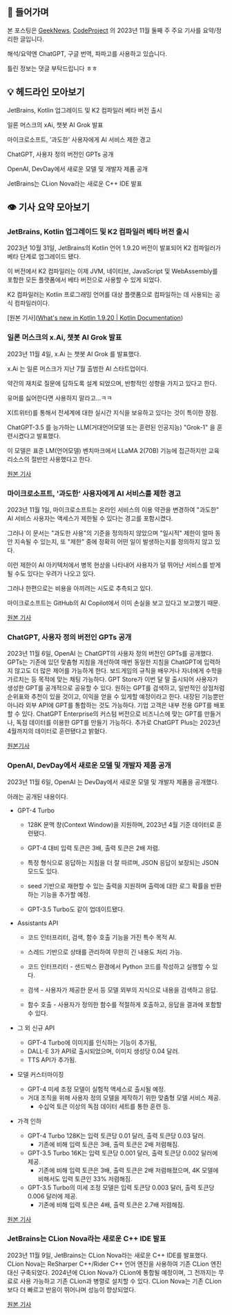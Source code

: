 ## 📢 들어가며

본 포스팅은 [GeekNews](https://news.hada.io/), [CodeProject](https://www.codeproject.com/script/news/list.aspx) 의 2023년 11월 둘째 주 주요 기사를 요약/정리한 글입니다.

해석/요약엔 ChatGPT, 구글 번역, 파파고를 사용하고 있습니다.

틀린 정보는 댓글 부탁드립니다 ㅎㅎ

## 💡 헤드라인 모아보기

JetBrains, Kotlin 업그레이드 및 K2 컴파일러 베타 버전 출시

일론 머스크의 xAi, 챗봇 AI Grok 발표

마이크로소프트, '과도한' 사용자에게 AI 서비스 제한 경고

ChatGPT, 사용자 정의 버전인 GPTs 공개

OpenAI, DevDay에서 새로운 모델 및 개발자 제품 공개

JetBrains는 CLion Nova라는 새로운 C++ IDE 발표

## 👁️ 기사 요약 모아보기

### JetBrains, Kotlin 업그레이드 및 K2 컴파일러 베타 버전 출시

2023년 10월 31일, JetBrains의 Kotlin 언어 1.9.20 버전이 발표되어 K2 컴파일러가 베타 단계로 업그레이드 됐다.

이 버전에서 K2 컴파일러는 이제 JVM, 네이티브, JavaScript 및 WebAssembly를 포함한 모든 플랫폼에서 베타 버전으로 사용할 수 있게 되었다.

K2 컴파일러는 Kotlin 프로그래밍 언어를 대상 플랫폼으로 컴파일하는 데 사용되는 공식 컴파일러이다.

[원본 기사]([What's new in Kotlin 1.9.20 | Kotlin Documentation](https://kotlinlang.org/docs/whatsnew1920.html))

### 일론 머스크의 x.Ai, 챗봇 AI Grok 발표

2023년 11월 4일, x.Ai 는 챗봇 AI Grok 를 발표했다.

x.Ai 는 일론 머스크가 지난 7월 출범한 AI 스타트업이다.

약간의 재치로 질문에 답하도록 설계 되었으며, 반항적인 성향을 가지고 있다고 한다.

유머를 싫어한다면 사용하지 말라고...ㅋㅋ

X(트위터)를 통해서 전세계에 대한 실시간 지식을 보유하고 있다는 것이 특이한 장점.

ChatGPT-3.5 를 능가하는 LLM(거대언어모델 또는 훈련된 인공지능) "Grok-1" 을 훈련시켰다고 발표했다.

이 모델은 표준 LM(언어모델) 벤치마크에서 LLaMA 2(70B) 기능에 접근하지만 교육 리소스의 절반만 사용했다고 한다.

[원본 기사](https://x.ai/)

### 마이크로소프트, '과도한' 사용자에게 AI 서비스를 제한 경고

2023년 11월 1일, 마이크로소프트는 온라인 서비스의 이용 약관을 변경하여 "과도한" AI 서비스 사용자는 액세스가 제한될 수 있다는 경고를 포함시켰다.

그러나 이 문서는 "과도한 사용"의 기준을 정의하지 않았으며 "일시적" 제한이 얼마 동안 지속될 수 있는지, 또 "제한" 중에 정확히 어떤 일이 발생하는지를 정의하지 않고 있다.

이런 제한이 AI 아키텍처에서 병목 현상을 나타내어 사용자가 덜 뛰어난 서비스를 받게 될 수도 있다는 우려가 나오고 있다.

그러나 한편으로는 비용을 아끼려는 시도로 추측되고 있다.

마이크로소프트는 GitHub의 AI Copilot에서 이미 손실을 보고 있다고 보고했기 때문.

[원본 기사](https://www.theregister.com/2023/11/02/microsoft_generative_ai_throttling/)

### ChatGPT, 사용자 정의 버전인 GPTs 공개

2023년 11월 6일, OpenAI 는 ChatGPT의 사용자 정의 버전인 GPTs를 공개했다.
GPTs는 기존에 있던 맞춤형 지침을 개선하여 매번 동일한 지침을 ChatGPT에 입력하지 않고도 더 많은 제어를 가능하게 한다.
보드게임의 규칙을 배우거나 자녀에게 수학을 가르치는 등 목적에 맞는 채팅 가능하다.
GPT Store가 이번 달 말 출시되어 사용자가 생성한 GPT를 공개적으로 공유할 수 있다.
원하는 GPT를 검색하고, 일반적인 상점처럼 순위표와 추천이 있을 것이고, 이익을 얻을 수 있게할 예정이라고 한다.
내장된 기능뿐만 아니라 외부 API에 GPT를 통합하는 것도 가능하다.
기업 고객은 내부 전용 GPT를 배포할 수 있다.
ChatGPT Enterprise의 커스텀 버전으로 비즈니스에 맞는 GPT를 만들거나, 독점 데이터를 이용한 GPT를 만들기 가능하다.
추가로 ChatGPT Plus는 2023년 4월까지의 데이터로 훈련됐다고 밝혔다.

[원본기사](https://openai.com/blog/introducing-gpts)

### OpenAI, DevDay에서 새로운 모델 및 개발자 제품 공개

2023년 11월 6일, OpenAI 는 DevDay에서 새로운 모델 및 개발자 제품을 공개했다.

아래는 공개된 내용이다.

-   GPT-4 Turbo

    -   128K 문맥 창(Context Window)을 지원하며, 2023년 4월 기준 데이터로 훈련됐다.

    -   GPT-4 대비 입력 토큰은 3배, 출력 토큰은 2배 저렴.

    -   특정 형식으로 응답하는 지침을 더 잘 따르며, JSON 응답이 보장되는 JSON 모드도 있다.

    -   seed 기반으로 재현할 수 있는 출력을 지원하며 출력에 대한 로그 확률을 반환하는 기능을 추가할 예정.

    -   GPT-3.5 Turbo도 같이 업데이트됐다.

-   Assistants API

    -   코드 인터프리터, 검색, 함수 호출 기능을 가진 특수 목적 AI.

    -   스레드 기반으로 상태를 관리하여 무한히 긴 내용도 처리 가능.

    -   코드 인터프리터 - 샌드박스 환경에서 Python 코드를 작성하고 실행할 수 있다.

    -   검색 - 사용자가 제공한 문서 등 모델 외부의 지식으로 내용을 검색하고 응답.

    -   함수 호출 - 사용자가 정의한 함수를 적절하게 호출하고, 응답을 결과에 포함할 수 있다.

-   그 외 신규 API
    -   GPT-4 Turbo에 이미지를 인식하는 기능이 추가됨,
    -   DALL-E 3가 API로 출시되었으며, 이미지 생성당 0.04 달러.
    -   TTS API가 추가됨.
-   모델 커스터마이징
    -   GPT-4 미세 조정 모델이 실험적 액세스로 출시될 예정.
    -   거대 조직을 위해 사용자 정의 모델을 제작하기 위한 맞춤형 모델 서비스 제공.
        -   수십억 토큰 이상의 독점 데이터 세트를 통한 훈련 등.
-   가격 인하
    -   GPT-4 Turbo 128K는 입력 토큰당 0.01 달러, 출력 토큰당 0.03 달러.
        -   기존에 비해 입력 토큰은 3배, 출력 토큰은 2배 저렴해짐.
    -   GPT-3.5 Turbo 16K는 입력 토큰당 0.001 달러, 출력 토큰당 0.002 달러에 제공.
        -   기존에 비해 입력 토큰은 3배, 출력 토큰은 2배 저렴해졌으며, 4K 모델에 비해서도 입력 토큰인 33% 저렴해짐.
    -   GPT-3.5 Turbo의 미세 조정 모델은 입력 토큰당 0.003 달러, 출력 토큰당 0.006 달러에 제공.
        -   기존에 비해 입력 토큰은 4배, 출력 토큰은 2.7배 저렴해짐.

[원본 기사](https://openai.com/blog/new-models-and-developer-products-announced-at-devday)

### JetBrains는 CLion Nova라는 새로운 C++ IDE 발표

2023년 11월 9일, JetBrains는 CLion Nova라는 새로운 C++ IDE를 발표했다.
CLion Nova는 ReSharper C++/Rider C++ 언어 엔진을 사용하여 기존 CLion 엔진 대신 구축되었다.
2024년에 CLion Nova가 CLion에 통합될 예정이며, 그 전까지는 무료로 사용 가능하고 기존 CLion과 병렬로 설치할 수 있다.
CLion Nova는 기존 CLion보다 더 빠르고 반응이 뛰어나며 성능이 향상되었다.

[원본 기사](https://blog.jetbrains.com/clion/2023/11/clion-nova/)